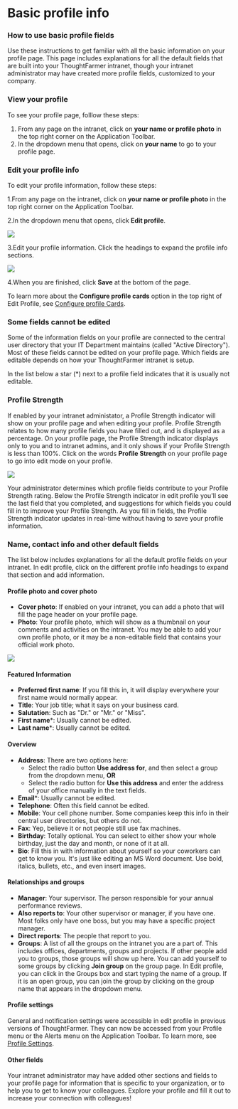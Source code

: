 # Basic profile info



### How to use basic profile fields

Use these instructions to get familiar with all the basic information on your profile page. This page includes explanations for all the default fields that are built into your ThoughtFarmer intranet, though your intranet administrator may have created more profile fields, customized to your company.

### View your profile

To see your profile page, folllow these steps:

1. From any page on the intranet, click on **your name or profile photo** in the top right corner on the Application Toolbar.
2. In the dropdown menu that opens, click on **your name** to go to your profile page.

### Edit your profile info

To edit your profile information, follow these steps:

1.From any page on the intranet, click on **your name or profile photo** in the top right corner on the Application Toolbar.

2.In the dropdown menu that opens, click **Edit profile**.  
  


![](../../.gitbook/assets/1%20%2889%29.png)

3.Edit your profile information. Click the headings to expand the profile info sections.

![](../../.gitbook/assets/2%20%2827%29.jpg)



4.When you are finished, click **Save** at the bottom of the page.

To learn more about the **Configure profile cards** option in the top right of Edit Profile, see [Configure profile Cards](configure-profile-cards.md).

### Some fields cannot be edited

Some of the information fields on your profile are connected to the central user directory that your IT Department maintains \(called "Active Directory"\). Most of these fields cannot be edited on your profile page. Which fields are editable depends on how your ThoughtFarmer intranet is setup.  
  
In the list below a star \(\*\) next to a profile field indicates that it is usually not editable.

### Profile Strength

If enabled by your intranet administator, a Profile Strength indicator will show on your profile page and when editing your profile. Profile Strength relates to how many profile fields you have filled out, and is displayed as a percentage. On your profile page, the Profile Strength indicator displays only to you and to intranet admins, and it only shows if your Profile Strength is less than 100%. Click on the words **Profile Strength** on your profile page to go into edit mode on your profile.

![](../../.gitbook/assets/3%20%2822%29.jpg)



Your administrator determines which profile fields contribute to your Profile Strength rating. Below the Profile Strength indicator in edit profile you'll see the last field that you completed, and suggestions for which fields you could fill in to improve your Profile Strength. As you fill in fields, the Profile Strength indicator updates in real-time without having to save your profile information.

### Name, contact info and other default fields

The list below includes explanations for all the default profile fields on your intranet. In edit profile, click on the different profile info headings to expand that section and add information.

#### Profile photo and cover photo

* **Cover photo**: If enabled on your intranet, you can add a photo that will fill the page header on your profile page.
* **Photo**: Your profile photo, which will show as a thumbnail on your comments and activities on the intranet. You may be able to add your own profile photo, or it may be a non-editable field that contains your official work photo.

![](../../.gitbook/assets/4%20%2833%29.jpg)

#### Featured Information

* **Preferred first name**: If you fill this in, it will display everywhere your first name would normally appear.
* **Title**: Your job title; what it says on your business card.
* **Salutation**: Such as "Dr." or "Mr." or "Miss".
* **First name**\*: Usually cannot be edited.
* **Last name**\*: Usually cannot be edited.

#### Overview

* **Address**: There are two options here:
  * Select the radio button **Use address for**, and then select a group from the dropdown menu, **OR**
  * Select the radio button for **Use this address** and enter the address of your office manually in the text fields.
* **Email**\*: Usually cannot be edited.
* **Telephone**: Often this field cannot be edited.
* **Mobile**: Your cell phone number. Some companies keep this info in their central user directories, but others do not.
* **Fax**: Yep, believe it or not people still use fax machines.
* **Birthday**: Totally optional. You can select to either show your whole birthday, just the day and month, or none of it at all.
* **Bio**: Fill this in with information about yourself so your coworkers can get to know you. It's just like editing an MS Word document. Use bold, italics, bullets, etc., and even insert images.

#### Relationships and groups

* **Manager**: Your supervisor. The person responsible for your annual performance reviews.
* **Also reports to**: Your other supervisor or manager, if you have one. Most folks only have one boss, but you may have a specific project manager.
* **Direct reports**: The people that report to you.
* **Groups**: A list of all the groups on the intranet you are a part of. This includes offices, departments, groups and projects. If other people add you to groups, those groups will show up here. You can add yourself to some groups by clicking **Join group** on the group page. In Edit profile, you can click in the Groups box and start typing the name of a group. If it is an open group, you can join the group by clicking on the group name that appears in the dropdown menu.

#### Profile settings

General and notification settings were accessible in edit profile in previous versions of ThoughtFarmer. They can now be accessed from your Profile menu or the Alerts menu on the Application Toolbar. To learn more, see [Profile Settings](profile-settings.md).

#### Other fields

Your intranet administrator may have added other sections and fields to your profile page for information that is specific to your organization, or to help you to get to know your colleagues. Explore your profile and fill it out to increase your connection with colleagues!

